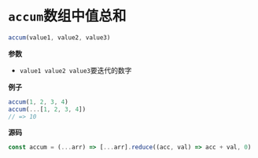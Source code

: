 # `accum`数组中值总和

```js
accum(value1, value2, value3)
```

**参数**

-   `value1 value2 value3`要迭代的数字

**例子**

```js
accum(1, 2, 3, 4)
accum(...[1, 2, 3, 4])
// => 10
```

**源码**

```js
const accum = (...arr) => [...arr].reduce((acc, val) => acc + val, 0)
```